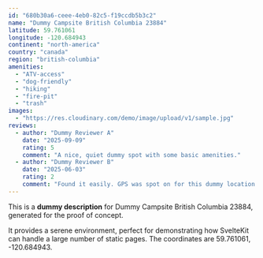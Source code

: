 ```yaml
---
id: "680b30a6-ceee-4eb0-82c5-f19ccdb5b3c2"
name: "Dummy Campsite British Columbia 23884"
latitude: 59.761061
longitude: -120.684943
continent: "north-america"
country: "canada"
region: "british-columbia"
amenities:
  - "ATV-access"
  - "dog-friendly"
  - "hiking"
  - "fire-pit"
  - "trash"
images:
  - "https://res.cloudinary.com/demo/image/upload/v1/sample.jpg"
reviews:
  - author: "Dummy Reviewer A"
    date: "2025-09-09"
    rating: 5
    comment: "A nice, quiet dummy spot with some basic amenities."
  - author: "Dummy Reviewer B"
    date: "2025-06-03"
    rating: 2
    comment: "Found it easily. GPS was spot on for this dummy location."
---
```


This is a **dummy description** for Dummy Campsite British Columbia 23884, generated for the proof of concept.

It provides a serene environment, perfect for demonstrating how SvelteKit can handle a large number of static pages. The coordinates are 59.761061, -120.684943.
